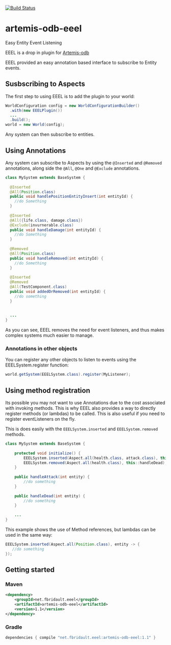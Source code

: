 [![Build Status](https://travis-ci.org/GMWolf/artemis-odb-eeel.svg?branch=master)](https://travis-ci.org/GMWolf/artemis-odb-eeel)
# artemis-odb-eeel
Easy Entity Event Listening

EEEL is a drop in plugin for [Artemis-odb](https://github.com/junkdog/artemis-odb)

EEEL provided an easy annotation based interface to subscribe to Entity events.

## Susbscribing to Aspects

The first step to using EEEL is to add the plugin to your world:
```java
WorldConfiguration config = new WorldConfigurationBuilder()
  .with(new EEELPlugin())
  ...
  .build();
world = new World(config);
```

Any system can then subscribe to entities.

## Using Annotations

Any system can subscribe to Aspects by using the `@Inserted` and `@Removed` annotations, along side the `@All`, `@One` and `@Exclude` annotations.
```java
class MySystem extends BaseSystem {
  
  @Inserted
  @All(Position.class)
  public void handlePositionEntityInsert(int entityId) {
    //do Something
  }
  
  @Inserted
  @All({life.class, damage.class})
  @Exclude(invurnerable.class)
  public void handleDamage(int entityId) {
    //do Something
  }
  
  @Removed
  @All(Position.class)
  public void handleRemoved(int entityId) {
    //do Something
  }
  
  @Inserted
  @Removed
  @All(TestComponent.class)
  public void addedOrRemoved(int entityId) {
    //do something
  }
 
  
  ...
}
```

As you can see, EEEL removes the need for event listeners, and thus makes complex systems much easier to manage.

### Annotations in other objects
You can register any other objects to listen to events using the EEELSystem.register function:
```java
world.getSystem(EEELSystem.class).register(MyListener);
```

## Using method registration
Its possible you may not want to use Annotations due to the cost associated with invoking methods.
This is why EEEL also provides a way to directly register methods (or lambdas) to be called.
This is also useful if you need to register eventListeners on the fly.

This is does easily with the `EEELSystem.inserted` and `EEELSystem.removed` methods.

```java
class MySystem extends BaseSystem {
    
    protected void initialize() {
        EEELSystem.inserted(Aspect.all(health.class, attack.class), this::handleAttack);
        EEELSystem.removed(Aspect.all(health.class), this::handleDead);
    }
    
    public handleAttack(int entity) {
        //do something
    }
    
    public handleDead(int entity) {
        //do something
    }
    
    ...
}
```

This example shows the use of Method references, but lambdas can be used in the same way:
```java
EEELSystem.inserted(Aspect.all(Position.class), entity -> {
   //do something
});
```

## Getting started

### Maven
```xml
<dependency>
	<groupId>net.fbridault.eeel</groupId>
	<artifactId>artemis-odb-eeel</artifactId>
	<version>1.1</version>
</dependency>
```

### Gradle
```gradle
dependencies { compile "net.fbridault.eeel:artemis-odb-eeel:1.1" }
```
